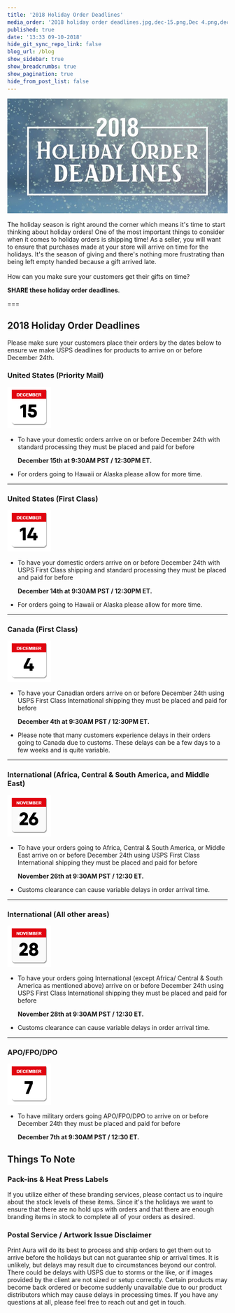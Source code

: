 ```yaml
---
title: '2018 Holiday Order Deadlines'
media_order: '2018 holiday order deadlines.jpg,dec-15.png,Dec 4.png,dec 15.png,dec 7.png,nov 28.png,nov 26.png'
published: true
date: '13:33 09-10-2018'
hide_git_sync_repo_link: false
blog_url: /blog
show_sidebar: true
show_breadcrumbs: true
show_pagination: true
hide_from_post_list: false
---
```


![](2018%20holiday%20order%20deadlines.jpg)

The holiday season is right around the corner which means it's time to start thinking about holiday orders! One of the most important things to consider when it comes to holiday orders is shipping time! As a seller, you will want to ensure that purchases made at your store will arrive on time for the holidays. It's the season of giving and there's nothing more frustrating than being left empty handed because a gift arrived late.
<br><br>
How can you make sure your customers get their gifts on time? <p style="colror:red">**SHARE these holiday order deadlines**.</p>

===

## 2018 Holiday Order Deadlines

Please make sure your customers place their orders by the dates below to ensure we make USPS deadlines for products to arrive on or before December 24th.

### United States (Priority Mail)
![](dec-15.png)<br>
* To have your domestic orders arrive on or before December 24th with standard processing they must be placed and paid for before <p style="colror:red">**December 15th at 9:30AM PST / 12:30PM ET.**</p>
* For orders going to Hawaii or Alaska please allow for more time.

----------------------------------------------------------------

### United States (First Class)
![](dec%2015.png)<br>
* To have your domestic orders arrive on or before December 24th with USPS First Class shipping and standard processing they must be placed and paid for before <p style="colror:red"> **December 14th at 9:30AM PST / 12:30PM ET.**</p>
* For orders going to Hawaii or Alaska please allow for more time.

----------------------------------------------------------------

### Canada (First Class)
![](Dec%204.png)<br>
* To have your Canadian orders arrive on or before December 24th using USPS First Class International shipping they must be placed and paid for before <p style="colror:red">**December 4th at 9:30AM PST / 12:30PM ET.**</p>
* Please note that many customers experience delays in their orders going to Canada due to customs. These delays can be a few days to a few weeks and is quite variable.

----------------------------------------------------------------

### International (Africa, Central & South America, and Middle East)
![](nov%2026.png)<br>
* To have your orders going to Africa, Central & South America, or Middle East arrive on or before December 24th using USPS First Class International shipping they must be placed and paid for before **<p style="colror:red">November 26th at 9:30AM PST / 12:30 ET.</p>**
* Customs clearance can cause variable delays in order arrival time.

----------------------------------------------------------------
 
### International (All other areas)
![](nov%2028.png)<br>
* To have your orders going International (except Africa/ Central & South America as mentioned above) arrive on or before December 24th using USPS First Class International shipping they must be placed and paid for before **<p style="colror:red">November 28th at 9:30AM PST / 12:30 ET.</p>**
* Customs clearance can cause variable delays in order arrival time.

----------------------------------------------------------------

### APO/FPO/DPO
![](dec%207.png)<br>
* To have military orders going APO/FPO/DPO to arrive on or before December 24th they must be placed and paid for before <p style="colror:red">**December 7th at 9:30AM PST / 12:30 ET.**</p> 
 
## Things To Note
### Pack-ins & Heat Press Labels
If you utilize either of these branding services, please contact us to inquire about the stock levels of these items. Since it's the holidays we want to ensure that there are no hold ups with orders and that there are enough branding items in stock to complete all of your orders as desired. 

### Postal Service / Artwork Issue Disclaimer
Print Aura will do its best to process and ship orders to get them out to arrive before the holidays but can not guarantee ship or arrival times. It is unlikely, but delays may result due to circumstances beyond our control. There could be delays with USPS due to storms or the like, or if images provided by the client are not sized or setup correctly. Certain products may become back ordered or become suddenly unavailable due to our product distributors which may cause delays in processing times. If you have any questions at all, please feel free to reach out and get in touch. 

